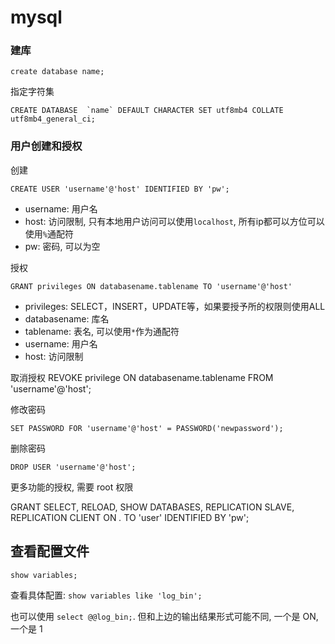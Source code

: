 # mysql

### 建库

`create database name;`

指定字符集
```
CREATE DATABASE  `name` DEFAULT CHARACTER SET utf8mb4 COLLATE utf8mb4_general_ci;
```

### 用户创建和授权

创建

`CREATE USER 'username'@'host' IDENTIFIED BY 'pw';`

- username: 用户名
- host: 访问限制, 只有本地用户访问可以使用`localhost`, 所有ip都可以方位可以使用`%`通配符
- pw: 密码, 可以为空

授权

`GRANT privileges ON databasename.tablename TO 'username'@'host'`

- privileges: SELECT，INSERT，UPDATE等，如果要授予所的权限则使用ALL
- databasename: 库名
- tablename: 表名, 可以使用`*`作为通配符
- username: 用户名
- host: 访问限制

取消授权
REVOKE privilege ON databasename.tablename FROM 'username'@'host';

修改密码

`SET PASSWORD FOR 'username'@'host' = PASSWORD('newpassword');`

删除密码

`DROP USER 'username'@'host';`

更多功能的授权, 需要 root 权限

GRANT SELECT, RELOAD, SHOW DATABASES, REPLICATION SLAVE, REPLICATION CLIENT ON *.* TO 'user' IDENTIFIED BY 'pw';

## 查看配置文件

`show variables;`

查看具体配置: `show variables like 'log_bin';`

也可以使用 `select @@log_bin;`. 但和上边的输出结果形式可能不同, 一个是 ON, 一个是 1
